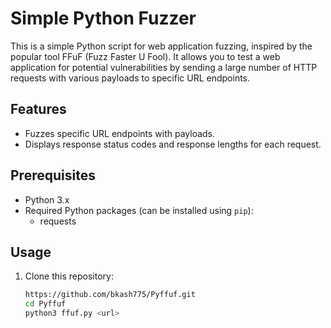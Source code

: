 # Simple Python Fuzzer

This is a simple Python script for web application fuzzing, inspired by the popular tool FFuF (Fuzz Faster U Fool). It allows you to test a web application for potential vulnerabilities by sending a large number of HTTP requests with various payloads to specific URL endpoints.

## Features

- Fuzzes specific URL endpoints with payloads.
- Displays response status codes and response lengths for each request.

## Prerequisites

- Python 3.x
- Required Python packages (can be installed using `pip`):
  - requests

## Usage

1. Clone this repository:

   ```bash
   https://github.com/bkash775/Pyffuf.git
   cd Pyffuf
   python3 ffuf.py <url>


